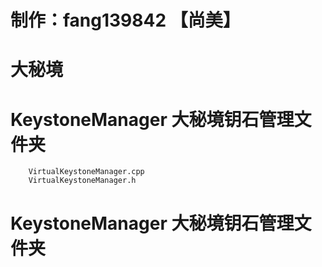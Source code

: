 #  制作：fang139842 【尚美】
#  大秘境
#  KeystoneManager	大秘境钥石管理文件夹
		VirtualKeystoneManager.cpp
		VirtualKeystoneManager.h
		
#  KeystoneManager	大秘境钥石管理文件夹		

